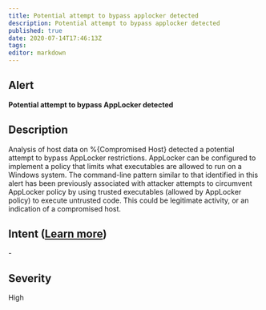 ```yaml
---
title: Potential attempt to bypass applocker detected
description: Potential attempt to bypass applocker detected
published: true
date: 2020-07-14T17:46:13Z
tags:
editor: markdown
---
```


## Alert
**Potential attempt to bypass AppLocker detected**

## Description
Analysis of host data on %{Compromised Host} detected a potential attempt to bypass AppLocker restrictions. AppLocker can be configured to implement a policy that limits what executables are allowed to run on a Windows system. The command-line pattern similar to that identified in this alert has been previously associated with attacker attempts to circumvent AppLocker policy by using trusted executables (allowed by AppLocker policy) to execute untrusted code. This could be legitimate activity, or an indication of a compromised host.

## Intent ([Learn more](/public/security/alerts/intentions.md))
\-

## Severity
High




